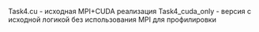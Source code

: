 Task4.cu - исходная MPI+CUDA реализация
Task4_cuda_only - версия с исходной логикой без использования MPI для профилировки
